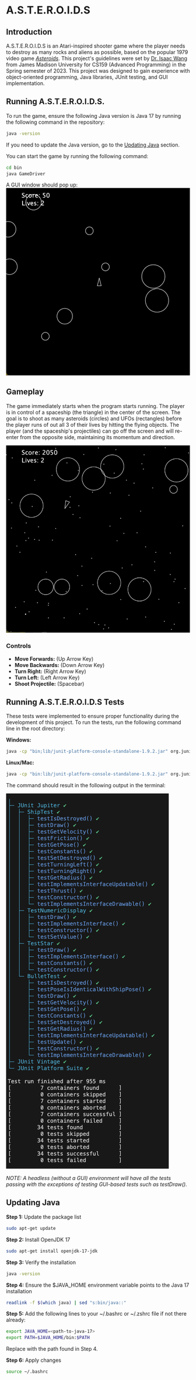 # A.S.T.E.R.O.I.D.S

## Introduction

A.S.T.E.R.O.I.D.S is an Atari-inspired shooter game where the player needs to destroy as many rocks and aliens as possible, based on the popular 1979 video game [_Asteroids_](https://en.wikipedia.org/wiki/Asteroids_(video_game)). This project's guidelines were set by [Dr. Isaac Wang](https://www.isaacdwang.com) from James Madison University for CS159 (Advanced Programming) in the Spring semester of 2023. This project was designed to gain experience with object-oriented programming, Java libraries, JUnit testing, and GUI implementation.

## Running A.S.T.E.R.O.I.D.S.

To run the game, ensure the following Java version is Java 17 by running the following command in the repository:

```bash
java -version
```
If you need to update the Java version, go to the [Updating Java](#updating-java) section.

You can start the game by running the following command:

```bash
cd bin
java GameDriver
```

A GUI window should pop up:
![ASTEROIDS Startup Screen](/screenshot.png)

## Gameplay

The game immediately starts when the program starts running. The player is in control of a spaceship (the triangle) in the center of the screen. The goal is to shoot as many asteroids (circles) and UFOs (rectangles) before the player runs of out all 3 of their lives by hitting the flying objects. The player (and the spaceship's projectiles) can go off the screen and will re-enter from the opposite side, maintaining its momentum and direction. 

![ASTEROIDS gameplay](https://github.com/Pogoretskiy777/asteroids-game/blob/main/gameplay.gif)

### Controls

- **Move Forwards:** (Up Arrow Key)
- **Move Backwards:** (Down Arrow Key)
- **Turn Right:** (Right Arrow Key)
- **Turn Left:** (Left Arrow Key)
- **Shoot Projectile:** (Spacebar)

## Running A.S.T.E.R.O.I.D.S Tests

These tests were implemented to ensure proper functionality during the development of this project. To run the tests, run the following command line in the root directory:

**Windows:**
```bash
java -cp "bin;lib/junit-platform-console-standalone-1.9.2.jar" org.junit.platform.console.ConsoleLauncher --scan-classpath
```
**Linux/Mac:**
```bash
java -cp "bin:lib/junit-platform-console-standalone-1.9.2.jar" org.junit.platform.console.ConsoleLauncher --scan-classpath

```

The command should result in the following output in the terminal:

![](/tests.png)

_NOTE: A headless (without a GUI) environment will have all the tests passing with the exceptions of testing GUI-based tests such as testDraw()._

## Updating Java

**Step 1:** Update the package list

```bash
sudo apt-get update
```

**Step 2:** Install OpenJDK 17

```bash
sudo apt-get install openjdk-17-jdk
```

**Step 3:** Verify the installation

```bash
java -version
```

**Step 4:** Ensure the $JAVA_HOME environment variable points to the Java 17 installation

```bash
readlink -f $(which java) | sed "s:bin/java::"
```

**Step 5:** Add the following lines to your ~/.bashrc or ~/.zshrc file if not there already:

```bash
export JAVA_HOME=<path-to-java-17>
export PATH=$JAVA_HOME/bin:$PATH
```
Replace <path-to-java-17> with the path found in Step 4.

**Step 6:** Apply changes

```bash
source ~/.bashrc
```
